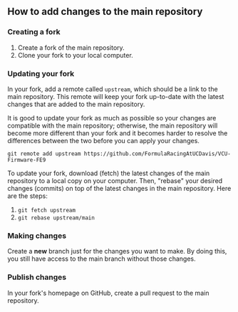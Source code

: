 ## How to add changes to the main repository

### Creating a fork
1. Create a fork of the main repository.
2. Clone your fork to your local computer.

### Updating your fork
In your fork, add a remote called `upstream`, which should be a link to the main repository. This remote will keep your fork up-to-date with the latest changes that are added to the main repository.

It is good to update your fork as much as possible so your changes are compatible with the main repository; otherwise, the main repository will become more different than your fork and it becomes harder to resolve the differences between the two before you can apply your changes.

`git remote add upstream https://github.com/FormulaRacingAtUCDavis/VCU-Firmware-FE9`

To update your fork, download (fetch) the latest changes of the main repository to a local copy on your computer. Then, "rebase" your desired changes (commits) on top of the latest changes in the main repository. Here are the steps:

1. `git fetch upstream`
2. `git rebase upstream/main`

### Making changes
Create a **new** branch just for the changes you want to make. By doing this, you still have access to the main branch without those changes.

### Publish changes
In your fork's homepage on GitHub, create a pull request to the main repository.
